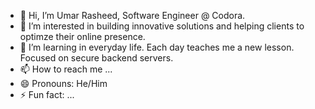 - 👋 Hi, I’m Umar Rasheed, Software Engineer @ Codora.
- 👀 I’m interested in building innovative solutions and helping clients to optimze their online presence.
- 🌱 I’m learning in everyday life. Each day teaches me a new lesson. Focused on secure backend servers.
- 📫 How to reach me ...
- 😄 Pronouns: He/Him
- ⚡ Fun fact: ...

<!---
UmarRasheed007/UmarRasheed007 is a ✨ special ✨ repository because its `README.md` (this file) appears on your GitHub profile.
You can click the Preview link to take a look at your changes.
--->
